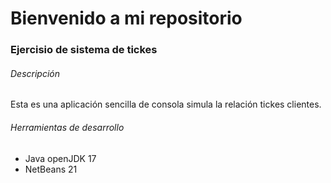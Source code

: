 # Bienvenido a mi repositorio


###     Ejercisio de sistema de tickes

###### Descripción
Esta es una aplicación sencilla de consola simula la relación tickes clientes.

###### Herramientas de desarrollo
- Java openJDK 17
- NetBeans 21

